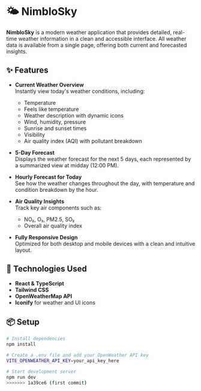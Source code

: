 # 🌤️ NimbloSky

**NimbloSky** is a modern weather application that provides detailed, real-time weather information in a clean and accessible interface. All weather data is available from a single page, offering both current and forecasted insights.

## ✨ Features

- **Current Weather Overview**  
  Instantly view today's weather conditions, including:
  - Temperature
  - Feels like temperature
  - Weather description with dynamic icons
  - Wind, humidity, pressure
  - Sunrise and sunset times
  - Visibility
  - Air quality index (AQI) with pollutant breakdown

- **5-Day Forecast**  
  Displays the weather forecast for the next 5 days, each represented by a summarized view at midday (12:00 PM).

- **Hourly Forecast for Today**  
  See how the weather changes throughout the day, with temperature and condition breakdown by the hour.

- **Air Quality Insights**  
  Track key air components such as:
  - NO₂, O₃, PM2.5, SO₂
  - Overall air quality index

- **Fully Responsive Design**  
  Optimized for both desktop and mobile devices with a clean and intuitive layout.

## 🚀 Technologies Used

- **React & TypeScript**
- **Tailwind CSS**
- **OpenWeatherMap API**
- **Iconify** for weather and UI icons

## 📦 Setup

```bash
# Install dependencies
npm install

# Create a .env file and add your OpenWeather API key
VITE_OPENWEATHER_API_KEY=your_api_key_here

# Start development server
npm run dev
>>>>>>> 1a39ce6 (first commit)
